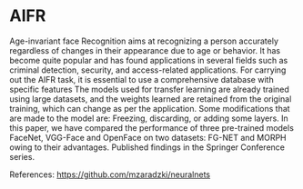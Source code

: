 # AIFR
Age-invariant face Recognition aims at recognizing a person accurately regardless of changes in their appearance due to age or behavior.
It has become quite popular and has found applications in several fields such as criminal detection, security, and access-related applications.
 For carrying out the AIFR task, it is essential to use a comprehensive database with specific features
The models used for transfer learning are already trained using large datasets, and the weights learned are retained from the original training, which can change as per the application. Some modifications that are made to the model are: Freezing, discarding, or adding some layers. 
In this paper, we have compared the performance of three pre-trained models FaceNet, VGG-Face and OpenFace on two datasets: FG-NET and MORPH owing to their advantages. 
Published findings in the Springer Conference series.


References:
https://github.com/mzaradzki/neuralnets
